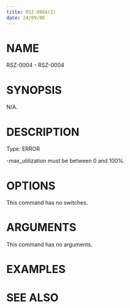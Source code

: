```yaml
---
title: RSZ-0004(2)
date: 24/09/08
---
```


# NAME

RSZ-0004 - RSZ-0004

# SYNOPSIS

N/A.

# DESCRIPTION

Type: ERROR

-max_utilization must be between 0 and 100%.

# OPTIONS

This command has no switches.

# ARGUMENTS

This command has no arguments.

# EXAMPLES

# SEE ALSO
